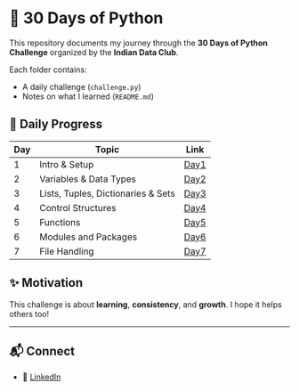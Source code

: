 # 🚀 30 Days of Python

This repository documents my journey through the **30 Days of Python Challenge** organized by the **Indian Data Club**.

Each folder contains:
- A daily challenge (`challenge.py`)
- Notes on what I learned (`README.md`)

## 📅 Daily Progress

| Day | Topic                      | Link           |
|-----|----------------------------|----------------|
| 1  | Intro & Setup              | [Day1](https://github.com/Karthigalakshmanan/30-days-of-python/tree/main/Day1) |
| 2  | Variables & Data Types     |[Day2](https://github.com/Karthigalakshmanan/30-days-of-python/tree/main/Day2) |
| 3  | Lists, Tuples, Dictionaries & Sets | [Day3](https://github.com/Karthigalakshmanan/30-days-of-python/tree/main/Day3) |
| 4  | Control Structures| [Day4](https://github.com/Karthigalakshmanan/30-days-of-python/blob/main/Day4/READ.md) |
| 5  | Functions| [Day5](https://github.com/Karthigalakshmanan/30-days-of-python/blob/main/Day5/Read.MD) |
| 6  | Modules and Packages| [Day6](https://github.com/Karthigalakshmanan/30-days-of-python/blob/main/Day6/Read.md) |
| 7  | File Handling| [Day7](https://github.com/Karthigalakshmanan/30-days-of-python/blob/main/Day7/Read.Md) 



## ✨ Motivation

This challenge is about **learning**, **consistency**, and **growth**. I hope it helps others too!

---

## 📬 Connect

- 🔗 [LinkedIn](https://www.linkedin.com/in/karthiga-lakshmanan/)


